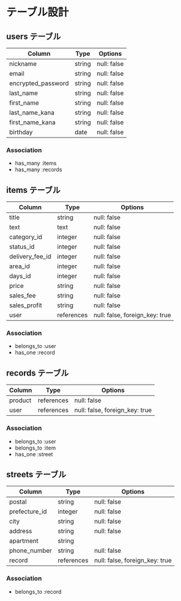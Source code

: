 # テーブル設計

## users テーブル

| Column                    | Type   | Options     |
| ------------------------- | ------ | ----------- |
| nickname                  | string | null: false |
| email                     | string | null: false |
| encrypted_password        | string | null: false |
| last_name                 | string | null: false |
| first_name                | string | null: false |
| last_name_kana            | string | null: false |
| first_name_kana           | string | null: false |
| birthday                  | date | null: false |


### Association

- has_many :items
- has_many :records                                  

## items テーブル

| Column          | Type        | Options                        |
| --------------- | ----------- | ------------------------------ |
| title           | string      | null: false                    |
| text            | text        | null: false                    |
| category_id     | integer     | null: false                    |
| status_id       | integer     | null: false                    |
| delivery_fee_id | integer     | null: false                    |
| area_id         | integer     | null: false                    |
| days_id         | integer     | null: false                    |
| price           | string      | null: false                    |
| sales_fee       | string      | null: false                    |
| sales_profit    | string      | null: false                    |
| user            | references  | null: false, foreign_key: true |


### Association

- belongs_to :user
- has_one :record

## records テーブル

| Column    | Type       | Options                        |
| --------- | ---------- | ------------------------------ |
| product  | references | null: false                    |
| user      | references | null: false, foreign_key: true |

### Association

- belongs_to :user
- belongs_to :item
- has_one :street


## streets テーブル

| Column          | Type       | Options                        |
| ------------    | ---------- | ------------------------------ |
| postal          | string     | null: false                    |
| prefecture_id   | integer    | null: false                   |
| city            | string     | null: false                    |
| address         | string     | null: false                    |
| apartment       | string     |                                |
| phone_number    | string     | null: false                    |
| record          | references | null: false, foreign_key: true |

### Association

- belongs_to :record